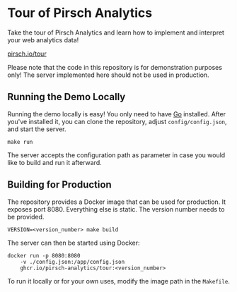 # Tour of Pirsch Analytics

Take the tour of Pirsch Analytics and learn how to implement and interpret your web analytics data!

[pirsch.io/tour](https://pirsch.io/tour)

Please note that the code in this repository is for demonstration purposes only! The server implemented here should not be used in production.

## Running the Demo Locally

Running the demo locally is easy! You only need to have [Go](https://go.dev) installed. After you've installed it, you can clone the repository, adjust `config/config.json`, and start the server.

```
make run
```

The server accepts the configuration path as parameter in case you would like to build and run it afterward.

## Building for Production

The repository provides a Docker image that can be used for production. It exposes port 8080. Everything else is static. The version number needs to be provided.

```
VERSION=<version_number> make build
```

The server can then be started using Docker:

```
docker run -p 8080:8080
    -v ./config.json:/app/config.json
    ghcr.io/pirsch-analytics/tour:<version_number>
```

To run it locally or for your own uses, modify the image path in the `Makefile`.
